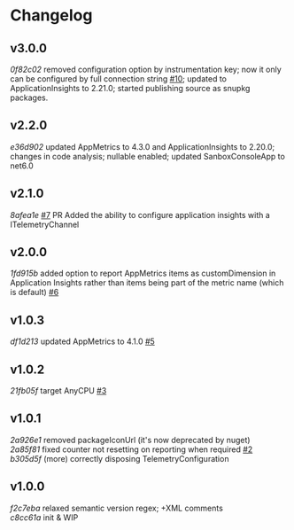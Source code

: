 # Changelog

## v3.0.0
_0f82c02_ removed configuration option by instrumentation key; now it only can be configured by full connection string [#10](https://github.com/jdvor/appmetrics-applicationinsights/issues/10); updated to ApplicationInsights to 2.21.0; started publishing source as snupkg packages.

## v2.2.0
_e36d902_ updated AppMetrics to 4.3.0 and ApplicationInsights to 2.20.0; changes in code analysis; nullable enabled; updated SanboxConsoleApp to net6.0

## v2.1.0
_8afea1e_ [#7](https://github.com/jdvor/appmetrics-applicationinsights/pull/7) PR Added the ability to configure application insights with a ITelemetryChannel

## v2.0.0
_1fd915b_ added option to report AppMetrics items as customDimension in Application Insights rather than items being part of the metric name (which is default) [#6](https://github.com/jdvor/appmetrics-applicationinsights/issues/6)

## v1.0.3
_df1d213_ updated AppMetrics to 4.1.0 [#5](https://github.com/jdvor/appmetrics-applicationinsights/issues/5)

## v1.0.2
_21fb05f_ target AnyCPU [#3](https://github.com/jdvor/appmetrics-applicationinsights/issues/3)

## v1.0.1
_2a926e1_ removed packageIconUrl (it's now deprecated by nuget)<br />
_2a85f81_ fixed counter not resetting on reporting when required [#2](https://github.com/jdvor/appmetrics-applicationinsights/issues/2)<br />
_b305d5f_ (more) correctly disposing TelemetryConfiguration

## v1.0.0
_f2c7eba_ relaxed semantic version regex; +XML comments<br />
_c8cc61a_ init & WIP
